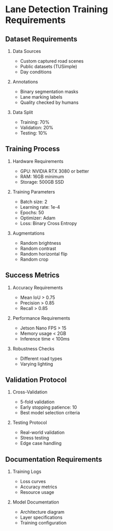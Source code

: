 # Lane Detection Training Requirements

## Dataset Requirements
1. Data Sources
   - Custom captured road scenes
   - Public datasets (TUSimple)
   - Day conditions

2. Annotations
   - Binary segmentation masks
   - Lane marking labels
   - Quality checked by humans

3. Data Split
   - Training: 70%
   - Validation: 20%
   - Testing: 10%

## Training Process
1. Hardware Requirements
   - GPU: NVIDIA RTX 3080 or better
   - RAM: 16GB minimum
   - Storage: 500GB SSD

2. Training Parameters
   - Batch size: 2
   - Learning rate: 1e-4
   - Epochs: 50
   - Optimizer: Adam
   - Loss: Binary Cross Entropy

3. Augmentations
   - Random brightness
   - Random contrast
   - Random horizontal flip
   - Random crop

## Success Metrics
1. Accuracy Requirements
   - Mean IoU > 0.75
   - Precision > 0.85
   - Recall > 0.85

2. Performance Requirements
   - Jetson Nano FPS > 15
   - Memory usage < 2GB
   - Inference time < 100ms

3. Robustness Checks
   - Different road types
   - Varying lighting

## Validation Protocol
1. Cross-Validation
   - 5-fold validation
   - Early stopping patience: 10
   - Best model selection criteria

2. Testing Protocol
   - Real-world validation
   - Stress testing
   - Edge case handling

## Documentation Requirements
1. Training Logs
   - Loss curves
   - Accuracy metrics
   - Resource usage

2. Model Documentation
   - Architecture diagram
   - Layer specifications
   - Training configuration